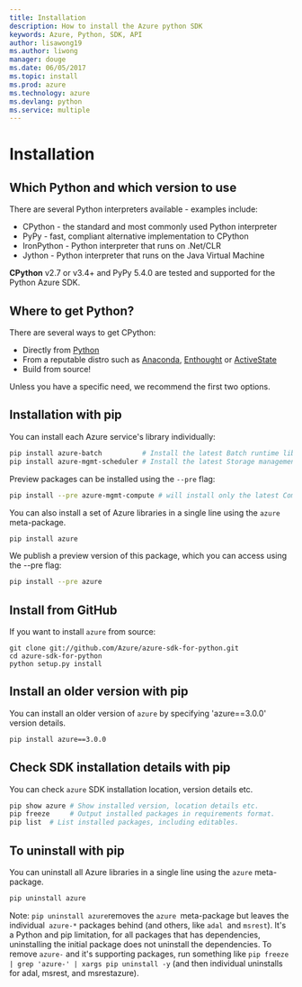 ```yaml
---
title: Installation
description: How to install the Azure python SDK
keywords: Azure, Python, SDK, API
author: lisawong19
ms.author: liwong
manager: douge
ms.date: 06/05/2017
ms.topic: install
ms.prod: azure
ms.technology: azure
ms.devlang: python
ms.service: multiple
---
```


# Installation

## Which Python and which version to use
There are several Python interpreters available - examples include:

* CPython - the standard and most commonly used Python interpreter
* PyPy - fast, compliant alternative implementation to CPython
* IronPython - Python interpreter that runs on .Net/CLR
* Jython - Python interpreter that runs on the Java Virtual Machine

**CPython** v2.7 or v3.4+ and PyPy 5.4.0 are tested and supported for the Python Azure SDK.

## Where to get Python?
There are several ways to get CPython:

* Directly from [Python](https://www.python.org/)
* From a reputable distro such as [Anaconda](https://www.anaconda.com/), [Enthought](https://www.enthought.com/) or [ActiveState](https://www.activestate.com/)
* Build from source!

Unless you have a specific need, we recommend the first two options.

## Installation with pip

You can install each Azure service's library individually:

```bash
pip install azure-batch          # Install the latest Batch runtime library
pip install azure-mgmt-scheduler # Install the latest Storage management library
```

Preview packages can be installed using the `--pre` flag:

```bash
pip install --pre azure-mgmt-compute # will install only the latest Compute Management library
```

You can also install a set of Azure libraries in a single line using the
`azure` meta-package.

```bash
pip install azure
```

We publish a preview version of this package, which you can access using
the --pre flag:

```bash
pip install --pre azure
```

## Install from GitHub

If you want to install `azure` from source:

    git clone git://github.com/Azure/azure-sdk-for-python.git
    cd azure-sdk-for-python
    python setup.py install

## Install an older version with pip
You can install an older version of `azure` by specifying 'azure==3.0.0' version details.
```bash
pip install azure==3.0.0 
```
## Check SDK installation details with pip
You can check `azure` SDK installation location, version details etc.
```bash
pip show azure # Show installed version, location details etc.
pip freeze     # Output installed packages in requirements format.
pip list  # List installed packages, including editables.
```
## To uninstall with pip
You can uninstall all Azure libraries in a single line using the `azure` meta-package.
```bash
pip uninstall azure 
```
Note: `pip uninstall azure`removes the `azure `meta-package but leaves the individual` azure-*` packages behind (and others, like `adal `and `msrest`). It's a Python and pip limitation, for all packages that has dependencies, uninstalling the initial package does not uninstall the dependencies. To remove `azure-` and it's supporting packages, run something like `pip freeze | grep 'azure-' | xargs pip uninstall -y` (and then individual uninstalls for adal, msrest, and msrestazure).
